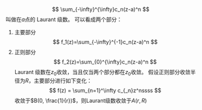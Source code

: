 $$
\sum_{-\infty}^{\infty}c_n(z-a)^n
$$
叫做在$a$点的 Laurant 级数。
可以看成两个部分：
1. 主要部分
$$
f_1(z)=\sum_{-\infty}^{-1}c_n(z-a)^n
$$
2. 正则部分
$$
f_2(z)=\sum_{0}^{\infty}c_n(z-a)^n
$$
Laurant 级数在$z_0$收敛，当且仅当两个部分都在$z_0$收敛。
假设正则部分收敛半径为$R$，主要部分进行如下变化：
$$
f(z) = \sum_{n=1}^\infty c_{_n}z^nssss
$$
收敛于$B(0, \frac{1}{r})$，则Laurant级数收敛于$A(r, R)$
